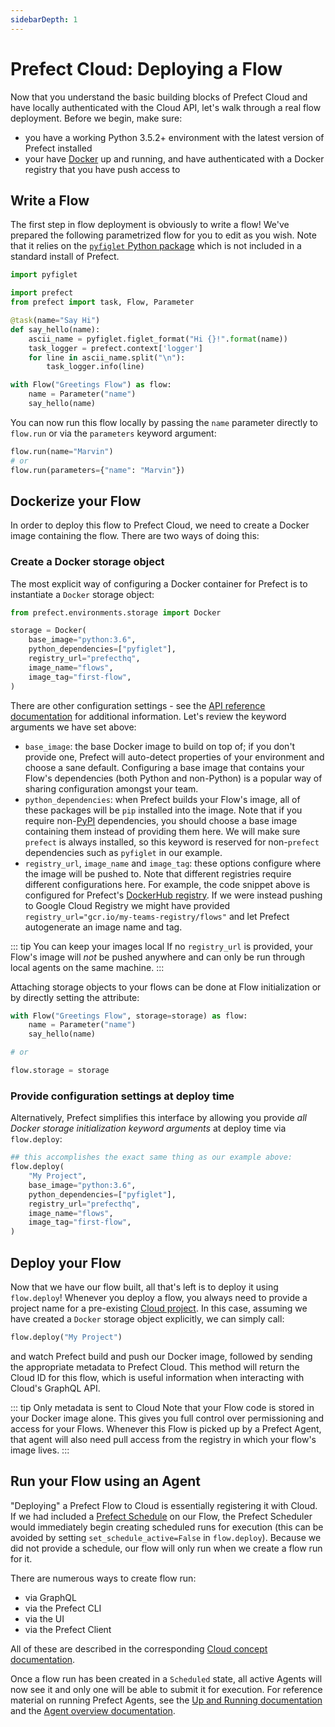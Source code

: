 ```yaml
---
sidebarDepth: 1
---
```


# Prefect Cloud: Deploying a Flow

Now that you understand the basic building blocks of Prefect Cloud and have locally authenticated with the Cloud API, let's walk through a real flow deployment.  Before we begin, make sure:
- you have a working Python 3.5.2+ environment with the latest version of Prefect installed
- your have [Docker](https://www.docker.com) up and running, and have authenticated with a Docker registry that you have push access to

## Write a Flow

The first step in flow deployment is obviously to write a flow!  We've prepared the following parametrized flow for you to edit as you wish.  Note that it relies on the [`pyfiglet` Python package](https://github.com/pwaller/pyfiglet) which is not included in a standard install of Prefect.

```python
import pyfiglet

import prefect
from prefect import task, Flow, Parameter

@task(name="Say Hi")
def say_hello(name):
    ascii_name = pyfiglet.figlet_format("Hi {}!".format(name))
    task_logger = prefect.context['logger']
    for line in ascii_name.split("\n"):
        task_logger.info(line)

with Flow("Greetings Flow") as flow:
    name = Parameter("name")
    say_hello(name)
```

You can now run this flow locally by passing the `name` parameter directly to `flow.run` or via the `parameters` keyword argument:

```python
flow.run(name="Marvin")
# or 
flow.run(parameters={"name": "Marvin"})
```

## Dockerize your Flow

In order to deploy this flow to Prefect Cloud, we need to create a Docker image containing the flow.  There are two ways of doing this:

### Create a Docker storage object

The most explicit way of configuring a Docker container for Prefect is to instantiate a `Docker` storage object:

```python
from prefect.environments.storage import Docker

storage = Docker(
    base_image="python:3.6",
    python_dependencies=["pyfiglet"],
    registry_url="prefecthq",
    image_name="flows",
    image_tag="first-flow",
)
```
There are other configuration settings - see the [API reference documentation](https://docs.prefect.io/api/unreleased/environments/storage.html#docker) for additional information.  Let's review the keyword arguments we have set above:
- `base_image`: the base Docker image to build on top of; if you don't provide one, Prefect will auto-detect properties of your environment and choose a sane default.  Configuring a base image that contains your Flow's dependencies (both Python and non-Python) is a popular way of sharing configuration amongst your team.
- `python_dependencies`: when Prefect builds your Flow's image, all of these packages will be `pip` installed into the image.  Note that if you require non-[PyPI](https://pypi.org) dependencies, you should choose a base image containing them instead of providing them here.  We will make sure `prefect` is always installed, so this keyword is reserved for non-`prefect` dependencies such as `pyfiglet` in our example.
- `registry_url`, `image_name` and `image_tag`: these options configure where the image will be pushed to.  Note that different registries require different configurations here.  For example, the code snippet above is configured for Prefect's [DockerHub registry](https://hub.docker.com/u/prefecthq).  If we were instead pushing to Google Cloud Registry we might have provided `registry_url="gcr.io/my-teams-registry/flows"` and let Prefect autogenerate an image name and tag. 

::: tip You can keep your images local
If no `registry_url` is provided, your Flow's image will _not_ be pushed anywhere and can only be run through local agents on the same machine.
:::

Attaching storage objects to your flows can be done at Flow initialization or by directly setting the attribute:

```python
with Flow("Greetings Flow", storage=storage) as flow:
    name = Parameter("name")
    say_hello(name)

# or 

flow.storage = storage
```

### Provide configuration settings at deploy time

Alternatively, Prefect simplifies this interface by allowing you provide _all Docker storage initialization keyword arguments_ at deploy time via `flow.deploy`:

```python
## this accomplishes the exact same thing as our example above:
flow.deploy(
    "My Project",
    base_image="python:3.6",
    python_dependencies=["pyfiglet"],
    registry_url="prefecthq",
    image_name="flows",
    image_tag="first-flow",
)
```

## Deploy your Flow 

Now that we have our flow built, all that's left is to deploy it using `flow.deploy`!  Whenever you deploy a flow, you always need to provide a project name for a pre-existing [Cloud project](concepts/projects.html#creating-a-new-project).  In this case, assuming we have created a `Docker` storage object explicitly, we can simply call:

```python
flow.deploy("My Project")
```
and watch Prefect build and push our Docker image, followed by sending the appropriate metadata to Prefect Cloud.  This method will return the Cloud ID for this flow, which is useful information when interacting with Cloud's GraphQL API.

::: tip Only metadata is sent to Cloud
Note that your Flow code is stored in your Docker image alone.  This gives you full control over permissioning and access for your Flows.  Whenever this Flow is picked up by a Prefect Agent, that agent will also need pull access from the registry in which your flow's image lives.
:::

## Run your Flow using an Agent

"Deploying" a Prefect Flow to Cloud is essentially registering it with Cloud.  If we had included a [Prefect Schedule](../core/concepts/schedules.html) on our Flow, the Prefect Scheduler would immediately begin creating scheduled runs for execution (this can be avoided by setting `set_schedule_active=False` in `flow.deploy`).  Because we did not provide a schedule, our flow will only run when we create a flow run for it.

There are numerous ways to create flow run:
- via GraphQL
- via the Prefect CLI
- via the UI
- via the Prefect Client

All of these are described in the corresponding [Cloud concept documentation](concepts/flow_runs.html).

Once a flow run has been created in a `Scheduled` state, all active Agents will now see it and only one will be able to submit it for execution.  For reference material on running Prefect Agents, see the [Up and Running documentation](upandrunning.html#start-local-agent) and the [Agent overview documentation](agent/overview.html).
